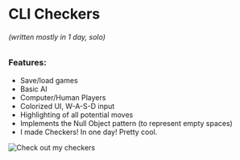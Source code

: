 # CLI Checkers 
###### (written mostly in 1 day, solo)

### Features:
* Save/load games
* Basic AI
* Computer/Human Players
* Colorized UI, W-A-S-D input
* Highlighting of all potential moves
* Implements the Null Object pattern (to represent empty spaces)
* I made Checkers! In one day! Pretty cool.

![Check out my checkers](http://i.gyazo.com/fcdd65153e982429c36848ac4df8c990.gif)
